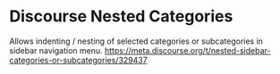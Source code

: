 # Discourse Nested Categories
Allows indenting / nesting of selected categories or subcategories in sidebar navigation menu.
https://meta.discourse.org/t/nested-sidebar-categories-or-subcategories/329437
